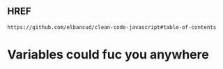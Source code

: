 ## HREF

```
https://github.com/elbancud/clean-code-javascript#table-of-contents
```

# Variables could fuc you anywhere
